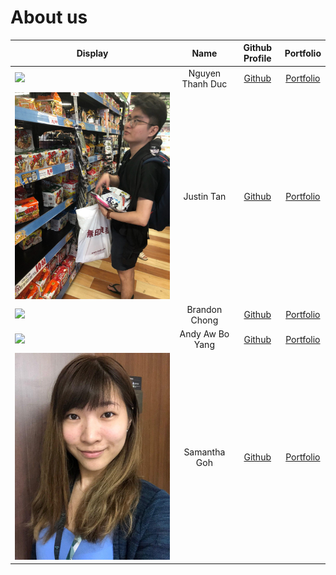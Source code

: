# About us

Display | Name | Github Profile | Portfolio 
--------|:----:|:--------------:|:---------:
![](https://via.placeholder.com/100.png?text=Photo) | Nguyen Thanh Duc | [Github](https://github.com/thanhduc2000) | [Portfolio](team/thanhduc2000.md)
![](images/LOL/wth.jpg) | Justin Tan | [Github](https://github.com/JustinnT) | [Portfolio](team/justinnt.md)
![](https://via.placeholder.com/100.png?text=Photo) | Brandon Chong | [Github](https://github.com/brandoncjh) | [Portfolio](team/brandoncjh.md)
![](https://avatars1.githubusercontent.com/u/59786675?s=460&v=4) | Andy Aw Bo Yang | [Github](https://github.com/andy-aw-why) | [Portfolio](team/andy-aw-why.md)
![](images/LOL/Samprofile.jpg) | Samantha Goh | [Github](https://github.com/yukilite) | [Portfolio](team/yukilite.md)

    
